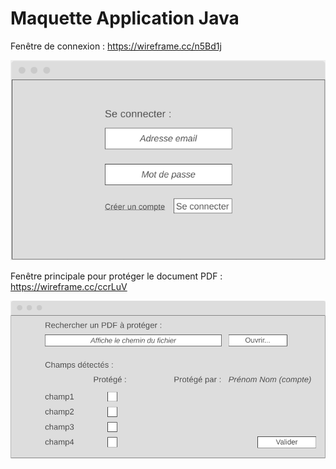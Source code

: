 # Maquette Application Java

Fenêtre de connexion : https://wireframe.cc/n5Bd1j

![image-20210321140650272](img/image-20210321140650272.png)

Fenêtre principale pour protéger le document PDF : https://wireframe.cc/ccrLuV

![image-20210321140553269](img/image-20210321140553269.png)